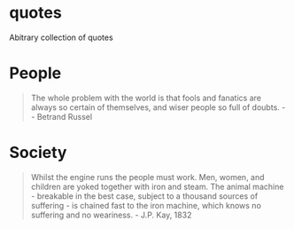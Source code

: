 # quotes
Abitrary collection of quotes

# People

> The whole problem with the world is that fools and fanatics are always so certain of themselves, and wiser people so full of doubts. -- Betrand Russel

# Society

> Whilst the engine runs the people must work. Men, women, and children are yoked together with iron and steam. The animal machine - breakable in the best case, subject to a thousand sources of suffering - is chained fast to the iron machine, which knows no suffering and no weariness. - J.P. Kay, 1832

